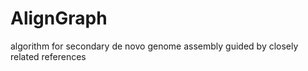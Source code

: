 AlignGraph
==========

algorithm for secondary de novo genome assembly guided by closely related references
